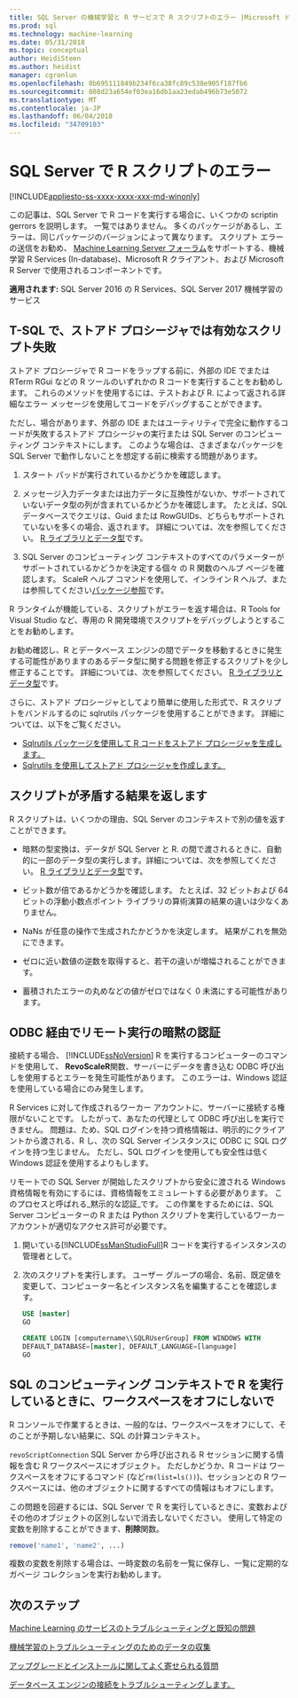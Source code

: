 ```yaml
---
title: SQL Server の機械学習と R サービスで R スクリプトのエラー |Microsoft ドキュメント
ms.prod: sql
ms.technology: machine-learning
ms.date: 05/31/2018
ms.topic: conceptual
author: HeidiSteen
ms.author: heidist
manager: cgronlun
ms.openlocfilehash: 0b695111849b234f6ca38fc89c538e905f187fb6
ms.sourcegitcommit: 808d23a654ef03ea16db1aa23edab496b73e5072
ms.translationtype: MT
ms.contentlocale: ja-JP
ms.lasthandoff: 06/04/2018
ms.locfileid: "34709103"
---
```

# <a name="r-scripting-errors-in-sql-server"></a>SQL Server で R スクリプトのエラー
[!INCLUDE[appliesto-ss-xxxx-xxxx-xxx-md-winonly](../includes/appliesto-ss-xxxx-xxxx-xxx-md-winonly.md)]

この記事は、SQL Server で R コードを実行する場合に、いくつかの scriptin gerrors を説明します。 一覧ではありません。 多くのパッケージがあるし、エラーは、同じパッケージのバージョンによって異なります。 スクリプト エラーの送信をお勧め、 [Machine Learning Server フォーラム](https://social.msdn.microsoft.com/Forums/home?category=MicrosoftR)をサポートする、機械学習 R Services (In-database)、Microsoft R クライアント、および Microsoft R Server で使用されるコンポーネントです。

**適用されます:** SQL Server 2016 の R Services、SQL Server 2017 機械学習のサービス


## <a name="valid-script-fails-in-t-sql-or-in-stored-procedures"></a>T-SQL で、ストアド プロシージャでは有効なスクリプト失敗

ストアド プロシージャで R コードをラップする前に、外部の IDE でまたは RTerm RGui などの R ツールのいずれかの R コードを実行することをお勧めします。 これらのメソッドを使用するには、テストおよび R. によって返される詳細なエラー メッセージを使用してコードをデバッグすることができます。

ただし、場合があります、外部の IDE またはユーティリティで完全に動作するコードが失敗するストアド プロシージャの実行または SQL Server のコンピューティング コンテキストにします。 このような場合は、さまざまなパッケージを SQL Server で動作しないことを想定する前に検索する問題があります。

1. スタート パッドが実行されているかどうかを確認します。

2. メッセージ入力データまたは出力データに互換性がないか、サポートされていないデータ型の列が含まれているかどうかを確認します。 たとえば、SQL データベースでクエリは、Guid または RowGUIDs、どちらもサポートされていないを多くの場合、返されます。 詳細については、次を参照してください。 [R ライブラリとデータ型](r/r-libraries-and-data-types.md)です。

3. SQL Server のコンピューティング コンテキストのすべてのパラメーターがサポートされているかどうかを決定する個々 の R 関数のヘルプ ページを確認します。 ScaleR ヘルプ コマンドを使用して、インライン R ヘルプ、または参照してください[パッケージ参照](https://docs.microsoft.com/r-server/r-reference/revoscaler/revoscaler)です。

R ランタイムが機能している、スクリプトがエラーを返す場合は、R Tools for Visual Studio など、専用の R 開発環境でスクリプトをデバッグしようとすることをお勧めします。

お勧め確認し、R とデータベース エンジンの間でデータを移動するときに発生する可能性がありますのあるデータ型に関する問題を修正するスクリプトを少し修正することです。 詳細については、次を参照してください。 [R ライブラリとデータ型](r/r-libraries-and-data-types.md)です。

さらに、ストアド プロシージャとしてより簡単に使用した形式で、R スクリプトをバンドルするのに sqlrutils パッケージを使用することができます。 詳細については、以下をご覧ください。
* [Sqlrutils パッケージを使用して R コードをストアド プロシージャを生成します。](r/generating-an-r-stored-procedure-for-r-code-using-the-sqlrutils-package.md)
* [Sqlrutils を使用してストアド プロシージャを作成します。](r/how-to-create-a-stored-procedure-using-sqlrutils.md)

## <a name="script-returns-inconsistent-results"></a>スクリプトが矛盾する結果を返します

R スクリプトは、いくつかの理由、SQL Server のコンテキストで別の値を返すことができます。

- 暗黙の型変換は、データが SQL Server と R. の間で渡されるときに、自動的に一部のデータ型の実行します。詳細については、次を参照してください。 [R ライブラリとデータ型](r/r-libraries-and-data-types.md)です。

- ビット数が倍であるかどうかを確認します。 たとえば、32 ビットおよび 64 ビットの浮動小数点ポイント ライブラリの算術演算の結果の違いは少なくありません。

- NaNs が任意の操作で生成されたかどうかを決定します。 結果がこれを無効にできます。

- ゼロに近い数値の逆数を取得すると、若干の違いが増幅されることができます。

- 蓄積されたエラーの丸めなどの値がゼロではなく 0 未満にする可能性があります。

## <a name="implied-authentication-for-remote-execution-via-odbc"></a>ODBC 経由でリモート実行の暗黙の認証

接続する場合、 [!INCLUDE[ssNoVersion](../includes/ssnoversion-md.md)] R を実行するコンピューターのコマンドを使用して、 **RevoScaleR**関数、サーバーにデータを書き込む ODBC 呼び出しを使用するとエラーを発生可能性があります。 このエラーは、Windows 認証を使用している場合にのみ発生します。

R Services に対して作成されるワーカー アカウントに、サーバーに接続する権限がないことです。 したがって、あなたの代理として ODBC 呼び出しを実行できません。 問題は、ため、SQL ログインを持つ資格情報は、明示的にクライアントから渡される、R し、次の SQL Server インスタンスに ODBC に SQL ログインを持つ生じません。 ただし、SQL ログインを使用しても安全性は低く Windows 認証を使用するよりもします。

リモートでの SQL Server が開始したスクリプトから安全に渡される Windows 資格情報を有効にするには、資格情報をエミュレートする必要があります。 このプロセスと呼ばれる_黙示的な認証_です。 この作業をするためには、SQL Server コンピューターの R または Python スクリプトを実行しているワーカー アカウントが適切なアクセス許可が必要です。

1. 開いている[!INCLUDE[ssManStudioFull](../includes/ssmanstudiofull-md.md)]R コードを実行するインスタンスの管理者として。

2. 次のスクリプトを実行します。 ユーザー グループの場合、名前、既定値を変更して、コンピューター名とインスタンス名を編集することを確認します。

    ```SQL
    USE [master]
    GO
    
    CREATE LOGIN [computername\\SQLRUserGroup] FROM WINDOWS WITH
    DEFAULT_DATABASE=[master], DEFAULT_LANGUAGE=[language]
    GO
    ```

## <a name="avoid-clearing-the-workspace-while-youre-running-r-in-a-sql-compute-context"></a>SQL のコンピューティング コンテキストで R を実行しているときに、ワークスペースをオフにしないで

R コンソールで作業するときは、一般的なは、ワークスペースをオフにして、そのことが予期しない結果に、SQL の計算コンテキスト。

`revoScriptConnection` SQL Server から呼び出される R セッションに関する情報を含む R ワークスペースにオブジェクト。 ただしかどうか、R コードは ワークスペースをオフにするコマンド (など`rm(list=ls())`)、セッションとの R ワークスペースには、他のオブジェクトに関するすべての情報はもオフにします。

この問題を回避するには、SQL Server で R を実行しているときに、変数およびその他のオブジェクトの区別しないで消去しないでください。 使用して特定の変数を削除することができます、**削除**関数。

```R
remove('name1', 'name2', ...)
```

複数の変数を削除する場合は、一時変数の名前を一覧に保存し、一覧に定期的なガベージ コレクションを実行お勧めします。



## <a name="next-steps"></a>次のステップ

[Machine Learning のサービスのトラブルシューティングと既知の問題](machine-learning-troubleshooting-faq.md)

[機械学習のトラブルシューティングのためのデータの収集](data-collection-ml-troubleshooting-process.md)

[アップグレードとインストールに関してよく寄せられる質問](r/upgrade-and-installation-faq-sql-server-r-services.md)

[データベース エンジンの接続をトラブルシューティングします。](../database-engine/configure-windows/troubleshoot-connecting-to-the-sql-server-database-engine.md)
